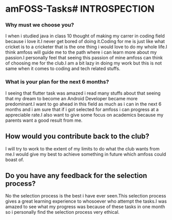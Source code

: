 # amFOSS-Tasks# INTROSPECTION
### Why must we choose you?
I when i studied java in class 10 thought of making my carrer in coding field because i love it.I never get bored of doing it.Coding for me
is just like what cricket is to a cricketer that is the one thing i would love to do my whole life.I think amfoss will guide me to the path 
where i can learn more about my passion.I personally feel that seeing this passion of mine amfoss can think of choosing me for the club.I
am a bit lazy in doing my work but this is not same when it comes to coding and tech related stuffs.
### What is your plan for the next 6 months?
I seeing that flutter task was amazed i read many stuffs about that seeing that my dream to become an Android Developer became more
predominant.I want to go ahead in this field as much as i can in the next 6 months and i am sure that if i got selected for amfoss i can
progress at a appreciable rate.I also want to give some focus on academics because my parents want a good result from me.
## How would you contribute back to the club?
I will try to work to the extent of my limits to do what the club wants from me.I would give my best to achieve something in future which 
amfoss could boast of.
## Do you have any feedback for the selection process?
No the selection process is the best i have ever seen.This selection process gives a great learning experience to whosoever who attempt the 
tasks.I was amazed to see what my progress was because of these tasks in one month so i personally find the selection process very ethical.
